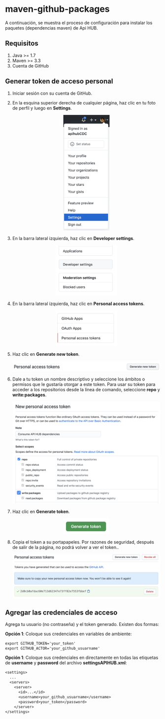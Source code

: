 # maven-github-packages

A continuación, se muestra el proceso de configuración para instalar los paquetes (dependencias maven) de Api HUB.

## Requisitos

1. Java >= 1.7
2. Maven >= 3.3
3. Cuenta de GitHub

## Generar token de acceso personal

 1. Iniciar sesión con su cuenta de GitHub.

 2. En la esquina superior derecha de cualquier página, haz clic en tu foto de perfil y luego en **Settings**.
 
    <p align="center">
        <img src="https://github.com/APIHub-CdC/imagenes-cdc/blob/master/maven/01_Settings.png" width="150">
    </p>
 
 3. En la barra lateral izquierda, haz clic en **Developer settings**.
 
    <p align="center">
        <img src="https://github.com/APIHub-CdC/imagenes-cdc/blob/master/maven/02_Developer_Settings.png" width="200">
    </p>
    
 4. En la barra lateral izquierda, haz clic en **Personal access tokens**.
 
    <p align="center">
        <img src="https://github.com/APIHub-CdC/imagenes-cdc/blob/master/maven/03_Personal_Access_Tokens.png" width="200">
    </p>

 6. Haz clic en **Generate new token**.

    <p align="center">
        <img src="https://github.com/APIHub-CdC/imagenes-cdc/blob/master/maven/04_Generate_New_token.png" width="510">
    </p>
    
 7. Dale a tu token un nombre descriptivo y seleccione los ámbitos o permisos que le gustaría otorgar a este token. Para usar su token para acceder a los repositorios desde la línea de comando, seleccione **repo** y **write:packages**.

    <p align="center">
        <img src="https://github.com/APIHub-CdC/imagenes-cdc/blob/master/maven/05_Form_Generate_Token.png" width="500">
    </p>
    
 8. Haz clic en **Generate token**.

    <p align="center">
        <img src="https://github.com/APIHub-CdC/imagenes-cdc/blob/master/maven/06_Button_Generate_Token.png" width="150">
    </p>
    
 9. Copia el token a su portapapeles. Por razones de seguridad, después de salir de la página, no podrá volver a ver el token..

    <p align="center">
        <img src="https://github.com/APIHub-CdC/imagenes-cdc/blob/master/maven/07_Copy_token.png" width="480">
    </p>
 

## Agregar las credenciales de acceso

Agrega tu usuario (no contraseña) y el token generado. Existen dos formas:

**Opción 1**: Coloque sus credenciales en variables de ambiente:

```shell
export GITHUB_TOKEN='your_token'
export GITHUB_ACTOR='your_github_usuarname'
```
**Opción 1**: Coloque sus credenciales en directamente en todas las etiquetas de **username** y **password** del archivo **settingsAPIHUB.xml**:

```shell
<settings>
  ...
  <servers>
    <server>
      <id>...</id>
      <username>your_github_usuarname</username>
      <password>your_token</password>
    </server> 
</settings>
```

